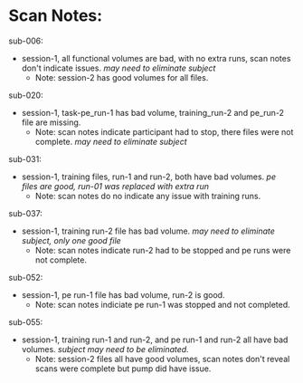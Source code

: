 # Scan Notes:  

sub-006:  
* session-1, all functional volumes are bad, with no extra runs, scan notes don't indicate issues. *may need to eliminate subject*  
    * Note: session-2 has good volumes for all files.  

sub-020:  
* session-1, task-pe_run-1 has bad volume, training_run-2 and pe_run-2 file are missing.  
    * Note: scan notes indicate participant had to stop, there files were not complete. *may need to eliminate subject*  

sub-031:  
* session-1, training files, run-1 and run-2, both have bad volumes. *pe files are good, run-01 was replaced with extra run*  
    * Note: scan notes do no indicate any issue with training runs.  

sub-037:  
* session-1, training run-2 file has bad volume.  *may need to eliminate subject, only one good file*  
    * Note: scan notes indicate run-2 had to be stopped and pe runs were not complete.  

sub-052:  
* session-1, pe run-1 file has bad volume, run-2 is good.  
    * Note: scan notes indiciate pe run-1 was stopped and not completed.  

sub-055:  
* session-1, training run-1 and run-2, and pe run-1 and run-2 all have bad volumes. *subject may need to be eliminated.*  
    * Note: session-2 files all have good volumes, scan notes don't reveal scans were complete but pump did have issue.  
